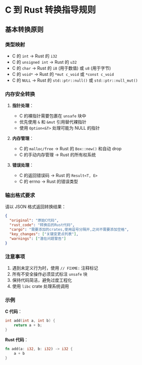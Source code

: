 # C 到 Rust 转换指导规则

## 基本转换原则

### 类型映射

- C 的 `int` → Rust 的 `i32`
- C 的 `unsigned int` → Rust 的 `u32`
- C 的 `char` → Rust 的 `i8` (用于数值) 或 `u8` (用于字节)
- C 的 `void*` → Rust 的 `*mut c_void` 或 `*const c_void`
- C 的 `NULL` → Rust 的 `std::ptr::null()` 或 `std::ptr::null_mut()`

### 内存安全转换

1. **指针处理**：

   - C 的裸指针需要包裹在 `unsafe` 块中
   - 优先使用 `&` 和 `&mut` 引用替代裸指针
   - 使用 `Option<&T>` 处理可能为 NULL 的指针

2. **内存管理**：

   - C 的 `malloc/free` → Rust 的 `Box::new()` 和自动 drop
   - C 的手动内存管理 → Rust 的所有权系统

3. **错误处理**：

   - C 的返回错误码 → Rust 的 `Result<T, E>`
   - C 的 errno → Rust 的错误类型

### 输出格式要求

请以 JSON 格式返回转换结果：

```json
{
  "original": "原始C代码",
  "rust_code": "转换后的Rust代码",
  "cargo": "需要添加的crates,使用逗号分隔开,之间不需要添加空格",
  "key_changes": ["关键变更点列表"],
  "warnings": ["潜在问题警告"]
}
```

### 注意事项

1. 遇到未定义行为时，使用 `// FIXME:` 注释标记
2. 所有不安全操作必须显式标注 `unsafe` 块
3. 保持代码简洁，避免过度工程化
4. 使用 `libc` crate 处理系统调用

### 示例

**C 代码**：

```c
int add(int a, int b) {
    return a + b;
}
```

**Rust 代码**：

```rust
fn add(a: i32, b: i32) -> i32 {
    a + b
}
```
